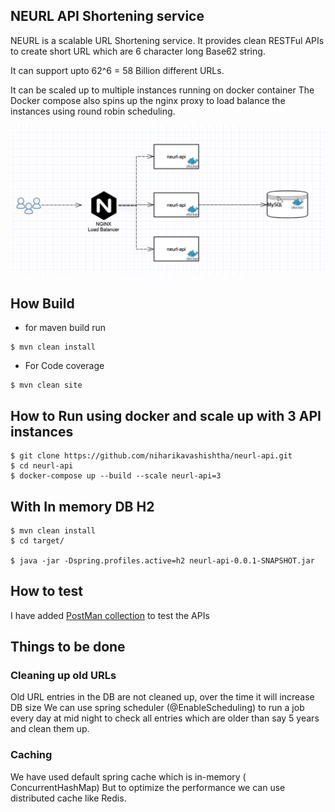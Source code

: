 ## NEURL API Shortening service

NEURL is a scalable URL Shortening service. It provides clean RESTFul APIs to create short URL which are 6 character long Base62 string.

It can support upto 62^6 = 58 Billion different URLs.

It can be scaled up to multiple instances running on docker container
The Docker compose also spins up the nginx proxy to load balance the instances
using round robin scheduling.

![Flow](Images/neurlApiFlow.png)

## How Build

* for maven build run

```
$ mvn clean install
```

* For Code coverage

```
$ mvn clean site

```


## How to Run using docker and scale up with 3 API instances

```
$ git clone https://github.com/niharikavashishtha/neurl-api.git
$ cd neurl-api
$ docker-compose up --build --scale neurl-api=3

```

## With In memory DB H2
```
$ mvn clean install
$ cd target/

$ java -jar -Dspring.profiles.active=h2 neurl-api-0.0.1-SNAPSHOT.jar

```

## How to test
I have added [PostMan collection](./POSTMAN.json) to test the APIs

## Things to be done

### Cleaning up old URLs
Old URL entries in the DB are not cleaned up, over the time it will increase DB size
We can use spring scheduler (@EnableScheduling) to run a job every day at mid night to check all entries
which are older than say 5 years and clean them up.

### Caching
We have used default spring cache which is in-memory ( ConcurrentHashMap)
But to optimize the performance we can use distributed cache like Redis.
  